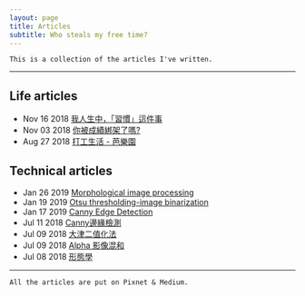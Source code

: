 ```yaml
---
layout: page
title: Articles
subtitle: Who steals my free time?  
---
```


```
This is a collection of the articles I've written.
```
---------------------------------------------------

## Life articles
* Nov 16 2018 [我人生中，「習慣」這件事](http://idiot3838.pixnet.net/blog/post/263952940)
* Nov 03 2018 [你被成績綁架了嗎?](http://idiot3838.pixnet.net/blog/post/255381479)
* Aug 27 2018 [打工生活 - 芭樂園](http://idiot3838.pixnet.net/blog/post/230828774)

## Technical articles
* Jan 26 2019 [Morphological image processing](https://link.medium.com/I9R0YPIkPT)
* Jan 19 2019 [Otsu thresholding-image binarization](https://link.medium.com/mbpzQNCkPT) 
* Jan 17 2019 [Canny Edge Detection](https://link.medium.com/m5NWuctkPT)
* Jul 11 2018 [Canny邊緣檢測](http://idiot3838.pixnet.net/blog/post/194161931)
* Jul 09 2018 [大津二值化法](http://idiot3838.pixnet.net/blog/post/193557941)
* Jul 09 2018 [Alpha 影像混和](http://idiot3838.pixnet.net/blog/post/193630133)
* Jul 08 2018 [形態學](http://idiot3838.pixnet.net/blog/post/192954170)

---------------------------------------------------
```
All the articles are put on Pixnet & Medium.
```
